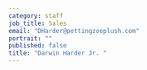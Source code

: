 ```yaml
---
category: staff
job_title: Sales
email: "DHarder@pettingzooplush.com"
portrait: ""
published: false
title: "Darwin Harder Jr. "
---
```



